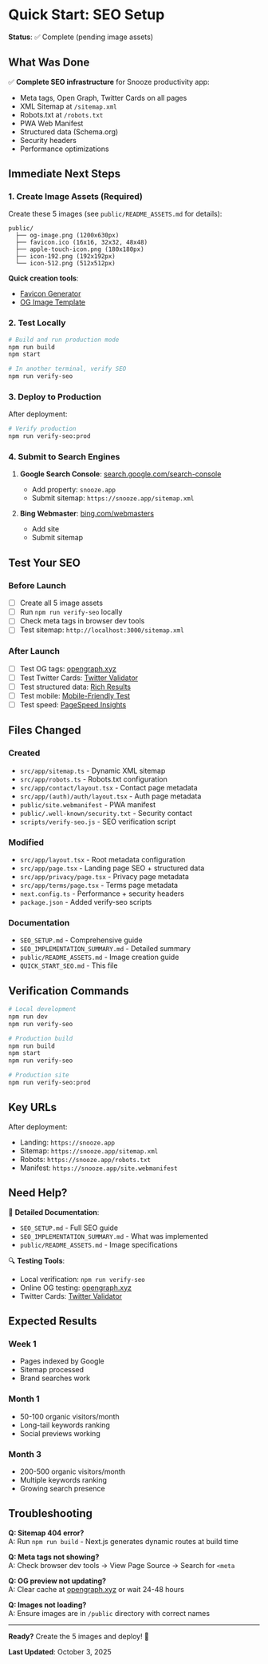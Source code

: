 # Quick Start: SEO Setup

**Status**: ✅ Complete (pending image assets)

## What Was Done

✅ **Complete SEO infrastructure** for Snooze productivity app:
- Meta tags, Open Graph, Twitter Cards on all pages
- XML Sitemap at `/sitemap.xml`
- Robots.txt at `/robots.txt`
- PWA Web Manifest
- Structured data (Schema.org)
- Security headers
- Performance optimizations

## Immediate Next Steps

### 1. Create Image Assets (Required)

Create these 5 images (see `public/README_ASSETS.md` for details):

```
public/
  ├── og-image.png (1200x630px)
  ├── favicon.ico (16x16, 32x32, 48x48)
  ├── apple-touch-icon.png (180x180px)
  ├── icon-192.png (192x192px)
  └── icon-512.png (512x512px)
```

**Quick creation tools**:
- [Favicon Generator](https://realfavicongenerator.net/)
- [OG Image Template](https://og-image.xyz/)

### 2. Test Locally

```bash
# Build and run production mode
npm run build
npm start

# In another terminal, verify SEO
npm run verify-seo
```

### 3. Deploy to Production

After deployment:

```bash
# Verify production
npm run verify-seo:prod
```

### 4. Submit to Search Engines

1. **Google Search Console**: [search.google.com/search-console](https://search.google.com/search-console)
   - Add property: `snooze.app`
   - Submit sitemap: `https://snooze.app/sitemap.xml`

2. **Bing Webmaster**: [bing.com/webmasters](https://www.bing.com/webmasters)
   - Add site
   - Submit sitemap

## Test Your SEO

### Before Launch
- [ ] Create all 5 image assets
- [ ] Run `npm run verify-seo` locally
- [ ] Check meta tags in browser dev tools
- [ ] Test sitemap: `http://localhost:3000/sitemap.xml`

### After Launch
- [ ] Test OG tags: [opengraph.xyz](https://www.opengraph.xyz/)
- [ ] Test Twitter Cards: [Twitter Validator](https://cards-dev.twitter.com/validator)
- [ ] Test structured data: [Rich Results](https://search.google.com/test/rich-results)
- [ ] Test mobile: [Mobile-Friendly Test](https://search.google.com/test/mobile-friendly)
- [ ] Test speed: [PageSpeed Insights](https://pagespeed.web.dev/)

## Files Changed

### Created
- `src/app/sitemap.ts` - Dynamic XML sitemap
- `src/app/robots.ts` - Robots.txt configuration
- `src/app/contact/layout.tsx` - Contact page metadata
- `src/app/(auth)/auth/layout.tsx` - Auth page metadata
- `public/site.webmanifest` - PWA manifest
- `public/.well-known/security.txt` - Security contact
- `scripts/verify-seo.js` - SEO verification script

### Modified
- `src/app/layout.tsx` - Root metadata configuration
- `src/app/page.tsx` - Landing page SEO + structured data
- `src/app/privacy/page.tsx` - Privacy page metadata
- `src/app/terms/page.tsx` - Terms page metadata
- `next.config.ts` - Performance + security headers
- `package.json` - Added verify-seo scripts

### Documentation
- `SEO_SETUP.md` - Comprehensive guide
- `SEO_IMPLEMENTATION_SUMMARY.md` - Detailed summary
- `public/README_ASSETS.md` - Image creation guide
- `QUICK_START_SEO.md` - This file

## Verification Commands

```bash
# Local development
npm run dev
npm run verify-seo

# Production build
npm run build
npm start
npm run verify-seo

# Production site
npm run verify-seo:prod
```

## Key URLs

After deployment:
- Landing: `https://snooze.app`
- Sitemap: `https://snooze.app/sitemap.xml`
- Robots: `https://snooze.app/robots.txt`
- Manifest: `https://snooze.app/site.webmanifest`

## Need Help?

📖 **Detailed Documentation**:
- `SEO_SETUP.md` - Full SEO guide
- `SEO_IMPLEMENTATION_SUMMARY.md` - What was implemented
- `public/README_ASSETS.md` - Image specifications

🔍 **Testing Tools**:
- Local verification: `npm run verify-seo`
- Online OG testing: [opengraph.xyz](https://www.opengraph.xyz/)
- Twitter Cards: [Twitter Validator](https://cards-dev.twitter.com/validator)

## Expected Results

### Week 1
- Pages indexed by Google
- Sitemap processed
- Brand searches work

### Month 1
- 50-100 organic visitors/month
- Long-tail keywords ranking
- Social previews working

### Month 3
- 200-500 organic visitors/month
- Multiple keywords ranking
- Growing search presence

## Troubleshooting

**Q: Sitemap 404 error?**  
A: Run `npm run build` - Next.js generates dynamic routes at build time

**Q: Meta tags not showing?**  
A: Check browser dev tools → View Page Source → Search for `<meta`

**Q: OG preview not updating?**  
A: Clear cache at [opengraph.xyz](https://www.opengraph.xyz/) or wait 24-48 hours

**Q: Images not loading?**  
A: Ensure images are in `/public` directory with correct names

---

**Ready?** Create the 5 images and deploy! 🚀

**Last Updated**: October 3, 2025

